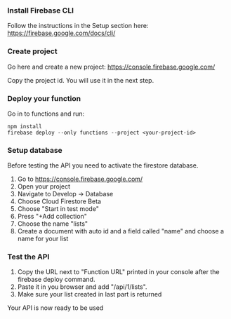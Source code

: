 ### Install Firebase CLI ###

Follow the instructions in the Setup section here:
https://firebase.google.com/docs/cli/

### Create project ###

Go here and create a new project:
https://console.firebase.google.com/

Copy the project id. You will use it in the next step.

### Deploy your function ###

Go in to functions and run:

```
npm install
firebase deploy --only functions --project <your-project-id>
```

### Setup database ###

Before testing the API you need to activate the firestore database. 
1. Go to https://console.firebase.google.com/
2. Open your project
3. Navigate to Develop -> Database
4. Choose Cloud Firestore Beta
5. Choose "Start in test mode"
6. Press "+Add collection"
7. Choose the name "lists"
8. Create a document with auto id and a field called "name" and choose a name for your list


### Test the API ###

1. Copy the URL next to "Function URL" printed in your console after the firebase deploy command.
2. Paste it in you browser and add "/api/1/lists".
3. Make sure your list created in last part is returned

Your API is now ready to be used